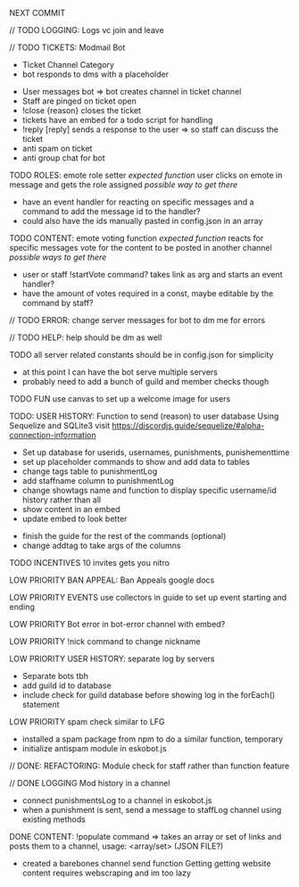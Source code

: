 NEXT COMMIT


// TODO LOGGING: Logs vc join and leave

// TODO TICKETS: Modmail Bot
+ Ticket Channel Category
+ bot responds to dms with a placeholder
- User messages bot => bot creates channel in ticket channel
- Staff are pinged on ticket open
- !close {reason} closes the ticket
- tickets have an embed for a todo script for handling
- !reply [reply] sends a response to the user => so staff can discuss the ticket
- anti spam on ticket
- anti group chat for bot

TODO ROLES: emote role setter
*expected function*
user clicks on emote in message and gets the role assigned
*possible way to get there*
- have an event handler for reacting on specific messages and a command to add the message id to the handler?
- could also have the ids manually pasted in config.json in an array

TODO CONTENT: emote voting function
*expected function*
reacts for specific messages vote for the content to be posted in another channel
*possible ways to get there*
- user or staff !startVote command? takes link as arg and starts an event handler?
- have the amount of votes required in a const, maybe editable by the command by staff?

// TODO ERROR: change server messages for bot to dm me for errors

// TODO HELP: help should be dm as well

TODO all server related constants should be in config.json for simplicity
- at this point I can have the bot serve multiple servers
- probably need to add a bunch of guild and member checks though

TODO FUN use canvas to set up a welcome image for users

TODO: USER HISTORY: Function to send (reason) to user database
Using Sequelize and SQLite3
visit https://discordjs.guide/sequelize/#alpha-connection-information

+ Set up database for userids, usernames, punishments, punishementtime
+ set up placeholder commands to show and add data to tables
+ change tags table to punishmentLog
+ add staffname column to punishmentLog
+ change showtags name and function to display specific username/id history rather than all
+ show content in an embed
+ update embed to look better
- finish the guide for the rest of the commands
(optional)
- change addtag to take args of the columns

TODO INCENTIVES 10 invites gets you nitro

LOW PRIORITY BAN APPEAL: Ban Appeals google docs

LOW PRIORITY EVENTS use collectors in guide to set up event starting and ending

LOW PRIORITY Bot error in bot-error channel with embed?

LOW PRIORITY !nick command to change nickname

LOW PRIORITY USER HISTORY: separate log by servers
- Separate bots tbh
- add guild id to database
- include check for guild database before showing log in the forEach() statement

LOW PRIORITY spam check similar to LFG
+ installed a spam package from npm to do a similar function, temporary
+ initialize antispam module in eskobot.js

// DONE: REFACTORING: Module check for staff rather than function feature

// DONE LOGGING Mod history in a channel
- connect punishmentsLog to a channel in eskobot.js
- when a punishment is sent, send a message to staffLog channel using existing methods

DONE CONTENT: !populate command => takes an array or set of links and posts them to a channel, usage: <channel> <array/set> (JSON FILE?)
+ created a barebones channel send function
Getting getting website content requires webscraping and im too lazy 